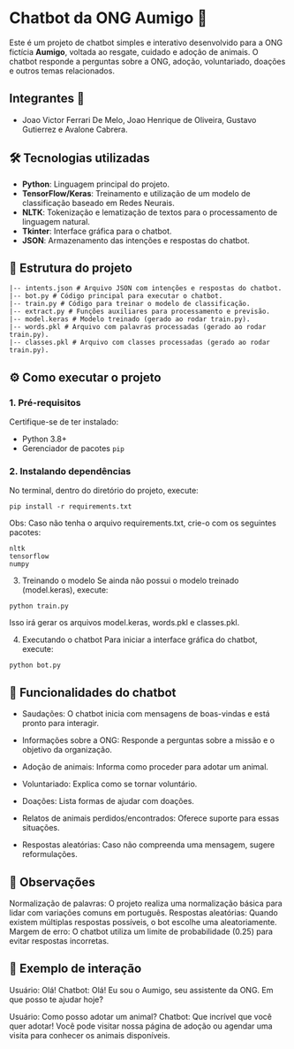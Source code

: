 # Chatbot da ONG Aumigo 🐾
Este é um projeto de chatbot simples e interativo desenvolvido para a ONG fictícia **Aumigo**, voltada ao resgate, cuidado e adoção de animais. O chatbot responde a perguntas sobre a ONG, adoção, voluntariado, doações e outros temas relacionados.

## Integrantes 👥
- Joao Victor Ferrari De Melo, Joao Henrique de Oliveira, Gustavo Gutierrez e Avalone Cabrera.

## 🛠️ Tecnologias utilizadas
- **Python**: Linguagem principal do projeto.
- **TensorFlow/Keras**: Treinamento e utilização de um modelo de classificação baseado em Redes Neurais.
- **NLTK**: Tokenização e lematização de textos para o processamento de linguagem natural.
- **Tkinter**: Interface gráfica para o chatbot.
- **JSON**: Armazenamento das intenções e respostas do chatbot.

## 📂 Estrutura do projeto
```
|-- intents.json # Arquivo JSON com intenções e respostas do chatbot. 
|-- bot.py # Código principal para executar o chatbot. 
|-- train.py # Código para treinar o modelo de classificação. 
|-- extract.py # Funções auxiliares para processamento e previsão. 
|-- model.keras # Modelo treinado (gerado ao rodar train.py). 
|-- words.pkl # Arquivo com palavras processadas (gerado ao rodar train.py). 
|-- classes.pkl # Arquivo com classes processadas (gerado ao rodar train.py).
```

## ⚙️ Como executar o projeto

### 1. Pré-requisitos
Certifique-se de ter instalado:
- Python 3.8+
- Gerenciador de pacotes `pip`

### 2. Instalando dependências
No terminal, dentro do diretório do projeto, execute:
```
pip install -r requirements.txt
```
Obs: Caso não tenha o arquivo requirements.txt, crie-o com os seguintes pacotes:
```
nltk
tensorflow
numpy
```

3. Treinando o modelo
Se ainda não possui o modelo treinado (model.keras), execute:

```
python train.py
```
Isso irá gerar os arquivos model.keras, words.pkl e classes.pkl.

4. Executando o chatbot
Para iniciar a interface gráfica do chatbot, execute:
```
python bot.py
```
## 🚀 Funcionalidades do chatbot

- Saudações: O chatbot inicia com mensagens de boas-vindas e está pronto para interagir.

- Informações sobre a ONG: Responde a perguntas sobre a missão e o objetivo da organização.

- Adoção de animais: Informa como proceder para adotar um animal.

- Voluntariado: Explica como se tornar voluntário.

- Doações: Lista formas de ajudar com doações.

- Relatos de animais perdidos/encontrados: Oferece suporte para essas situações.

- Respostas aleatórias: Caso não compreenda uma mensagem, sugere reformulações.

## 📌 Observações
Normalização de palavras: O projeto realiza uma normalização básica para lidar com variações comuns em português.
Respostas aleatórias: Quando existem múltiplas respostas possíveis, o bot escolhe uma aleatoriamente.
Margem de erro: O chatbot utiliza um limite de probabilidade (0.25) para evitar respostas incorretas.

## 🐾 Exemplo de interação
Usuário: Olá!
Chatbot: Olá! Eu sou o Aumigo, seu assistente da ONG. Em que posso te ajudar hoje?

Usuário: Como posso adotar um animal?
Chatbot: Que incrível que você quer adotar! Você pode visitar nossa página de adoção ou agendar uma visita para conhecer os animais disponíveis.





